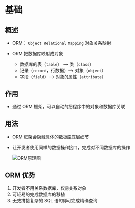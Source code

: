 # 基础

## 概述

+ ORM： `Object Relational Mapping` 对象关系映射

+ ORM 把数据库映射成对象

  + 数据库的表（`table`） --> 类（`class`）
  + 记录（`record`，行数据）--> 对象（`object`）
  + 字段（`field`）--> 对象的属性（`attribute`）

## 作用

+ 通过 ORM 框架，可以自动的把程序中的对象和数据库关联

## 用法

+ ORM 框架会隐藏具体的数据库底层细节
+ 让开发者使用同样的数据操作接口，完成对不同数据库的操作

  ![ORM原理图](./images/ORM原理图.jpg)

## ORM 优势

1. 开发者不用关系数据库，仅需关系对象
2. 可轻易的完成数据库的移植
3. 无效拼接复杂的 SQL 语句即可完成精确查询
